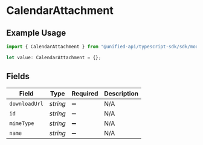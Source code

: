 # CalendarAttachment

## Example Usage

```typescript
import { CalendarAttachment } from "@unified-api/typescript-sdk/sdk/models/shared";

let value: CalendarAttachment = {};
```

## Fields

| Field              | Type               | Required           | Description        |
| ------------------ | ------------------ | ------------------ | ------------------ |
| `downloadUrl`      | *string*           | :heavy_minus_sign: | N/A                |
| `id`               | *string*           | :heavy_minus_sign: | N/A                |
| `mimeType`         | *string*           | :heavy_minus_sign: | N/A                |
| `name`             | *string*           | :heavy_minus_sign: | N/A                |